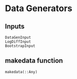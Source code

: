 # Data Generators

## Inputs
```@docs
DataGenInput
LogDiffInput
BootstrapInput
```

## makedata function
```@docs
makedata(::Any)
```

